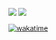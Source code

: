 


![](https://github-readme-stats.vercel.app/api?username=LicasHSG&theme=blue-greenue-green) ![](https://github-readme-stats.vercel.app/api/top-langs/?username=LicasHSG&theme=blue-green)


[![wakatime](https://wakatime.com/badge/user/8ec46e50-f018-49de-b12e-04300da807e8.svg)](https://wakatime.com/@8ec46e50-f018-49de-b12e-04300da807e8)


